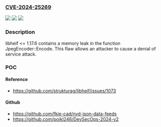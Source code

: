 ### [CVE-2024-25269](https://cve.mitre.org/cgi-bin/cvename.cgi?name=CVE-2024-25269)
![](https://img.shields.io/static/v1?label=Product&message=n%2Fa&color=blue)
![](https://img.shields.io/static/v1?label=Version&message=n%2Fa&color=blue)
![](https://img.shields.io/static/v1?label=Vulnerability&message=n%2Fa&color=brighgreen)

### Description

libheif <= 1.17.6 contains a memory leak in the function JpegEncoder::Encode. This flaw allows an attacker to cause a denial of service attack.

### POC

#### Reference
- https://github.com/strukturag/libheif/issues/1073

#### Github
- https://github.com/fkie-cad/nvd-json-data-feeds
- https://github.com/poikl246/DevSecOps-2024-v2


